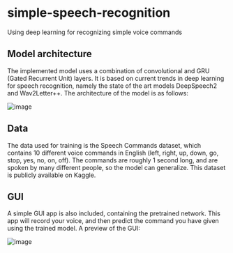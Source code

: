 # simple-speech-recognition
Using deep learning for recognizing simple voice commands

## Model architecture
The implemented model uses a combination of convolutional and GRU (Gated Recurrent Unit) layers. It is based on current trends in deep learning for speech recognition, namely the state of the art models DeepSpeech2 and Wav2Letter++. The architecture of the model is as follows:

![image](https://github.com/eteskeredzic/simple-speech-recognition/tree/master/img/model.png)


## Data
The data used for training is the Speech Commands dataset, which contains 10 different voice commands in English (left, right, up, down, go, stop, yes, no, on, off). The commands are roughly 1 second long, and are spoken by many different people, so the model can generalize. This dataset is publicly available on Kaggle.

## GUI
A simple GUI app is also included, containing the pretrained network. This app will record your voice, and then predict the command you have given using the trained model. A preview of the GUI:


![image](https://github.com/eteskeredzic/simple-speech-recognition/tree/master/img/app.png)


